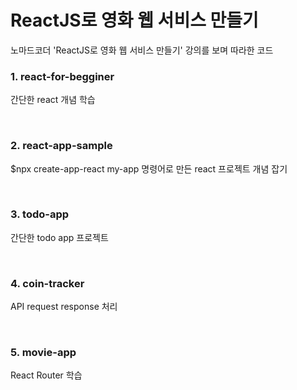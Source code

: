 # ReactJS로 영화 웹 서비스 만들기

노마드코더 'ReactJS로 영화 웹 서비스 만들기' 강의를 보며 따라한 코드

### 1. react-for-begginer
간단한 react 개념 학습

<br>

### 2. react-app-sample
$npx create-app-react my-app 명령어로 만든 react 프로젝트 개념 잡기

<br>

### 3. todo-app
간단한 todo app 프로젝트

<br>

### 4. coin-tracker
API request response 처리

<br>

### 5. movie-app
React Router 학습
